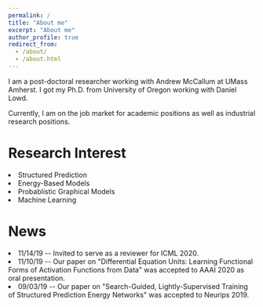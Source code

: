 ```yaml
---
permalink: /
title: "About me"
excerpt: "About me"
author_profile: true
redirect_from: 
  - /about/
  - /about.html
---
```


I am a post-doctoral researcher working with Andrew McCallum at UMass Amherst.
I got my Ph.D. from University of Oregon working with Daniel Lowd.

Currently, I am on the job market for academic positions as well as industrial research positions. 

# Research Interest
<li> Structured Prediction
<li> Energy-Based Models
<li> Probablistic Graphical Models
<li> Machine Learning 


# News
<li> 11/14/19 -- Invited to serve as a reviewer for ICML 2020.
<li> 11/10/19 -- Our paper on "Differential Equation Units: Learning Functional Forms of Activation Functions from Data" was accepted to AAAI 2020 as oral presentation.
<li> 09/03/19 -- Our paper on "Search-Guided, Lightly-Supervised Training of Structured Prediction Energy Networks" was accepted to Neurips 2019.

